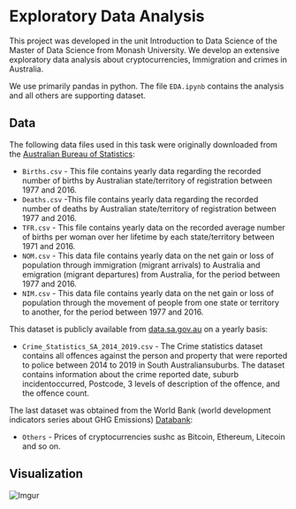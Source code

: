 # Exploratory Data Analysis

This project was developed in the unit Introduction to Data Science of the Master of Data Science from Monash University. We develop an extensive exploratory data analysis about cryptocurrencies, Immigration and crimes in Australia. 

We use primarily pandas in python. The file `EDA.ipynb` contains the analysis and all others are supporting dataset.


## Data
The following data files used in this task were originally downloaded from the [Australian Bureau of Statistics](https://www.abs.gov.au/):

* `Births.csv` - This file contains yearly data regarding the recorded number of births by Australian state/territory of registration between 1977 and 2016.
* `Deaths.csv` -This file contains yearly data regarding the recorded number of deaths by Australian state/territory of registration between 1977 and 2016.
* `TFR.csv` - This file contains yearly data on the recorded average number of births per woman over her lifetime by each state/territory between 1971 and 2016.
* `NOM.csv` - This data file contains yearly data on the net gain or loss of population through immigration (migrant arrivals) to Australia and emigration (migrant departures) from Australia, for the period between 1977 and 2016.
* `NIM.csv` - This data file contains yearly data on the net gain or loss of population through the movement of people from one state or territory to another, for the period between 1977 and 2016.

This dataset is publicly available from [data.sa.gov.au](https://data.sa.gov.au/data/dataset/crime-statistics) on a yearly basis:

* `Crime_Statistics_SA_2014_2019.csv` - The Crime statistics dataset contains all offences against the person and property that were reported to police between 2014 to 2019 in South Australiansuburbs. The dataset contains information about the crime reported date, suburb incidentoccurred, Postcode, 3 levels of description of the offence, and the offence count.

The last dataset was obtained from the World Bank (world development indicators series about GHG Emissions) [Databank](https://databank.worldbank.org/source/world-development-indicators):

* `Others` - Prices of cryptocurrencies sushc as Bitcoin, Ethereum, Litecoin and so on. 

## Visualization
![Imgur](https://i.imgur.com/DFihwCS.jpg)
